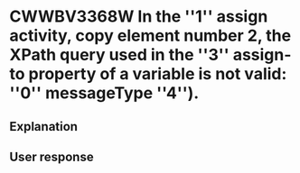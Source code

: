 # CWWBV3368W In the ''1'' assign activity, copy element number 2, the XPath query used in the ''3'' assign-to property of a variable is not valid: ''0'' messageType ''4'').

## Explanation

## User response